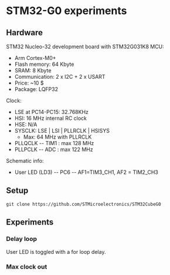 # STM32-G0 experiments

## Hardware

STM32 Nucleo-32 development board with STM32G031K8 MCU:
* Arm Cortex-M0+
* Flash memory: 64 Kbyte
* SRAM: 8 Kbyte
* Communication: 2 x I2C + 2 x USART
* Price: ~10 $
* Package: LQFP32

Clock:
* LSE at PC14-PC15: 32.768KHz
* HSI: 16 MHz internal RC clock
* HSE: N/A
* SYSCLK: LSE | LSI | PLLRCLK | HSISYS
  * Max: 64 MHz with PLLRCLK
* PLLQCLK -- TIM1 : max 128 MHz
* PLLPCLK -- ADC  : max 122 MHz


Schematic info:
* User LED (LD3) -- PC6 -- AF1=TIM3_CH1, AF2 = TIM2_CH3

## Setup

	git clone https://github.com/STMicroelectronics/STM32CubeG0

## Experiments

### Delay loop

User LED is toggled with a for loop delay.

### Max clock out
